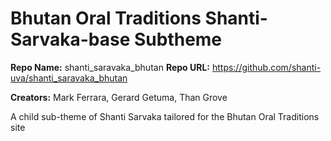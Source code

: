 
# Bhutan Oral Traditions Shanti-Sarvaka-base Subtheme

**Repo Name:** shanti_saravaka_bhutan
**Repo URL:** https://github.com/shanti-uva/shanti_saravaka_bhutan

**Creators:** Mark Ferrara, Gerard Getuma, Than Grove

A child sub-theme of Shanti Sarvaka tailored for the Bhutan Oral Traditions site


